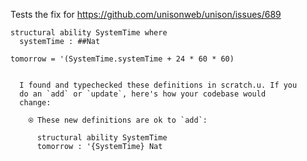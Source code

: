 Tests the fix for https://github.com/unisonweb/unison/issues/689

```unison
structural ability SystemTime where
  systemTime : ##Nat

tomorrow = '(SystemTime.systemTime + 24 * 60 * 60)
```

```ucm

  I found and typechecked these definitions in scratch.u. If you
  do an `add` or `update`, here's how your codebase would
  change:
  
    ⍟ These new definitions are ok to `add`:
    
      structural ability SystemTime
      tomorrow : '{SystemTime} Nat

```
